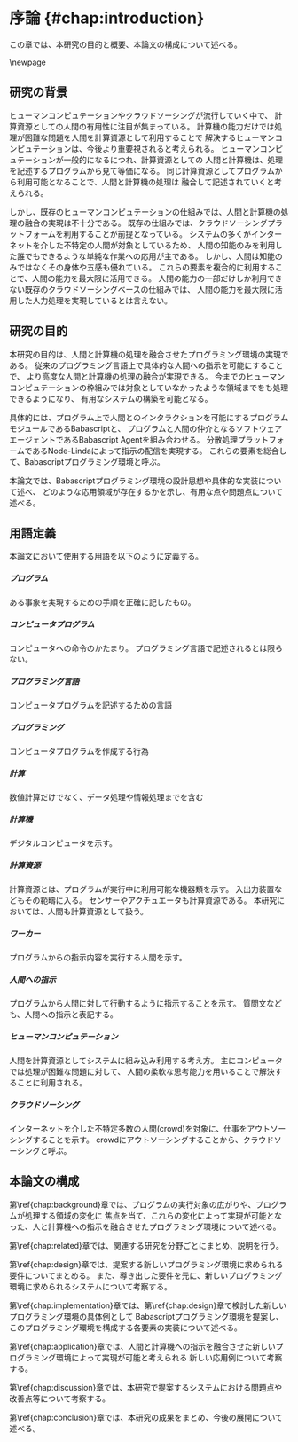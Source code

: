 # 序論 {#chap:introduction}

この章では、本研究の目的と概要、本論文の構成について述べる。

\newpage

<!--
- ヒューマンコンピュテーション等が流行
  - 人間を計算資源とするようになってきた
  - 計算機だけでは処理できない問題を人間が手伝うことで実現する
  - 人間と計算機の共生が近づいている
- 既存の仕組みではまだ完全にはできていない
  - 人間が強いの知能だけではない
  - 身体や五感、それらを利用した情報処理である
  - クラウドソーシングを利用する今の手法では完璧とはいえない
- 人間が優れている点をフルに使える、人間と計算機の処理が融合させるべきである。
 -->

## 研究の背景

ヒューマンコンピュテーションやクラウドソーシングが流行していく中で、
計算資源としての人間の有用性に注目が集まっている。
計算機の能力だけでは処理が困難な問題を人間を計算資源として利用することで
解決するヒューマンコンピュテーションは、今後より重要視されると考えられる。
ヒューマンコンピュテーションが一般的になるにつれ、計算資源としての
人間と計算機は、処理を記述するプログラムから見て等価になる。
同じ計算資源としてプログラムから利用可能となることで、人間と計算機の処理は
融合して記述されていくと考えられる。

しかし、既存のヒューマンコンピュテーションの仕組みでは、人間と計算機の処理の融合の実現は不十分である。
既存の仕組みでは、クラウドソーシングプラットフォームを利用することが前提となっている。
システムの多くがインターネットを介した不特定の人間が対象としているため、
人間の知能のみを利用した誰でもできるような単純な作業への応用が主である。
しかし、人間は知能のみではなくその身体や五感も優れている。
これらの要素を複合的に利用することで、人間の能力を最大限に活用できる。
人間の能力の一部だけしか利用できない既存のクラウドソーシングベースの仕組みでは、
人間の能力を最大限に活用した人力処理を実現しているとは言えない。

<!--
プログラムが今後、実世界を含むより広範な領域を制御することを考えると、
これらの能力を取り込むことで人間の行動さえも

これら全ての能力を取り込むためには、身近で利用可能な人間を対象とする必要がある。


身体や五感という人間の優れた能力を取り込むためには、
計算機の能力は最大限に利用可能であるが、人間の能力は最大限に利用出来ていない。

人間の優れている点を完全に活用し、人間と計算機の処理の融合を実現することで、


人間が優れている点を完全に活用できるような、人間と計算機の処理の融合が実現できれば、
今までのヒューマンコンピュテーションの枠組みでは対象としていなかったような領域までをも処理できるようになり、
有用なシステムの構築が可能となる。 -->

## 研究の目的

本研究の目的は、人間と計算機の処理を融合させたプログラミング環境の実現である。
従来のプログラミング言語上で具体的な人間への指示を可能にすることで、
より高度な人間と計算機の処理の融合が実現できる。
今までのヒューマンコンピュテーションの枠組みでは対象としていなかったような領域までをも処理できるようになり、
有用なシステムの構築を可能となる。

具体的には、プログラム上で人間とのインタラクションを可能にするプログラムモジュールであるBabascriptと、
プログラムと人間の仲介となるソフトウェアエージェントであるBabascript Agentを組み合わせる。
分散処理プラットフォームであるNode-Lindaによって指示の配信を実現する。
これらの要素を総合して、Babascriptプログラミング環境と呼ぶ。

本論文では、Babascriptプログラミング環境の設計思想や具体的な実装について述べ、
どのような応用領域が存在するかを示し、有用な点や問題点について述べる。

<!-- ## 研究の動機と目的 -->

<!--
 - プログラムは非常に優れた処理記述フォーマットである
 - コンピュータに読めるように論理的に緻密に記述しなくてはならない
 - 一方で、人間にも読めるように書く必要がある
 - プログラムとは、ただコンピュータに対する命令を記述するだけのものではない
 - 実現させたい状態に至るまでの過程を記述するものだと考えられる。
 - さらに近年では、ヒューマンコンピュテーション等の概念が受け入れられつつある
 - 人間もコンピュータも関係なく、プログラムの指示の元、作業をこなすようになった

 - より人間とコンピュータが共生し、プログラムによって様々な処理を実行していく社会を実現したい
 - しかし、まだまだプログラムが記述出来る領域は狭い。
 - 例えば、プログラム上で人間を利用するようになっても、インターネットを介した不特定の人間が対象で、まだ演算装置としての役割が主である。
 - プログラムの元、人間を完全に活用することができれば、人間の仕事等も、コンピュータの支援を受けつつ
 - 実行できるようになる。

 - そこで、本研究では、人間と計算機への指示を対等に記述可能なプログラミング環境の実現を目的とする。
 - このプログラミング環境では、特定の人物を対象とすることができるため、実世界でのタスクなども記述可能だ。
 - 本提案を通して、プログラムの新たな可能性を模索する。

 -->

<!-- プログラムは非常に優れた処理記述フォーマットである。
コンピュータに対する処理命令を記述するためのものであるため、コンピュータが理解できるような、正確な記述が必要である。
一方で、プログラムは人間が書き、読むこともあるため、人間にとっての可読性も考えた上で記述しておかなければならない。
プログラムはコンピュータが実行しているだけで、本来は、実現したい状態への道筋を描いたドキュメントなのである。
プログラムという優れた媒体であらゆる処理を記述出来ればと考える。


近年では、ヒューマンコンピュテーションの概念が広まり、プログラムの指示の下、人間もコンピュータも同様に指示を受け取り作業を
こなすようになっている。
プログラム上において、人間とコンピュータの垣根は今後取り払われていくと考えられる。
人間とコンピュータが共生していく中で、プログラムによって様々な処理を実行していく社会が実現する。

しかし、現状のシステムでは、プログラムから利用出来る人間の機能は限られている。
システムの多くが、インターネットを介した不特定の人間を対象としているため、基本的に演算能力しか使うことが出来ない。
プログラムによって、特定の個人、例えば自分自身を完全に活用することができれば、今まではプログラムとして記述すると考えていなかったような
領域までもがプログラムで記述できるようになるだろう。


そこで、本研究では、人間と計算機への指示を対等に記述可能なプログラミング環境の実現を目的とする。
このプログラミング環境では、特定の人物を対象とすることができる。
そのため、実世界におけるタスクなどをプログラムで記述し、人間に実行させるということが可能となる。

本研究を通して、人間と計算機を計算資源とした新しいプログラムの可能性を模索する。 -->


## 用語定義

本論文において使用する用語を以下のように定義する。

##### プログラム

ある事象を実現するための手順を正確に記したもの。

##### コンピュータプログラム

コンピュータへの命令のかたまり。
プログラミング言語で記述されるとは限らない。

##### プログラミング言語

コンピュータプログラムを記述するための言語

##### プログラミング

コンピュータプログラムを作成する行為

##### 計算

数値計算だけでなく、データ処理や情報処理までを含む

##### 計算機

デジタルコンピュータを示す。

##### 計算資源

計算資源とは、プログラムが実行中に利用可能な機器類を示す。
入出力装置などもその範疇に入る。
センサーやアクチュエータも計算資源である。
本研究においては、人間も計算資源として扱う。

##### ワーカー

プログラムからの指示内容を実行する人間を示す。

##### 人間への指示

プログラムから人間に対して行動するように指示することを示す。
質問文なども、人間への指示と表記する。

##### ヒューマンコンピュテーション

人間を計算資源としてシステムに組み込み利用する考え方。
主にコンピュータでは処理が困難な問題に対して、
人間の柔軟な思考能力を用いることで解決することに利用される。

##### クラウドソーシング

インターネットを介した不特定多数の人間(crowd)を対象に、仕事をアウトソーシングすることを示す。
crowdにアウトソーシングすることから、クラウドソーシングと呼ぶ。

<!-- ##### ソフトウェアエージェント

ユーザとソフトウェアの -->

## 本論文の構成

第\ref{chap:background}章では、プログラムの実行対象の広がりや、プログラムが処理する領域の変化に
焦点を当て、これらの変化によって実現が可能となった、人と計算機への指示を融合させたプログラミング環境について述べる。

第\ref{chap:related}章では、関連する研究を分野ごとにまとめ、説明を行う。

第\ref{chap:design}章では、提案する新しいプログラミング環境に求められる要件についてまとめる。
また、導き出した要件を元に、新しいプログラミング環境に求められるシステムについて考察する。

第\ref{chap:implementation}章では、第\ref{chap:design}章で検討した新しいプログラミング環境の具体例として
Babascriptプログラミング環境を提案し、このプログラミング環境を構成する各要素の実装について述べる。

第\ref{chap:application}章では、人間と計算機への指示を融合させた新しいプログラミング環境によって実現が可能と考えられる
新しい応用例について考察する。

第\ref{chap:discussion}章では、本研究で提案するシステムにおける問題点や改善点等について考察する。

第\ref{chap:conclusion}章では、本研究の成果をまとめ、今後の展開について述べる。
